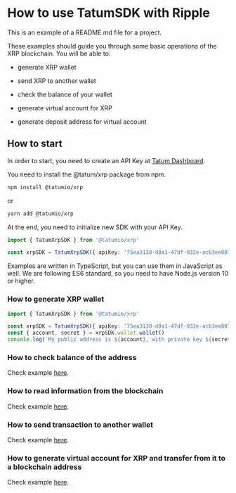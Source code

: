 # How to use TatumSDK with Ripple

This is an example of a README.md file for a project.

These examples should guide you through some basic operations of the XRP blockchain. You will be able to:

- generate XRP wallet
- send XRP to another wallet
- check the balance of your wallet

- generate virtual account for XRP
- generate deposit address for virtual account

## How to start

In order to start, you need to create an API Key at [Tatum Dashboard](https://dashboard.tatum.io).

You need to install the @tatum/xrp package from npm.

```bash
npm install @tatumio/xrp
```

or

```bash
yarn add @tatumio/xrp
```

At the end, you need to initialize new SDK with your API Key.

```typescript
import { TatumXrpSDK } from '@tatumio/xrp'

const xrpSDK = TatumXrpSDK({ apiKey: '75ea3138-d0a1-47df-932e-acb3ee807dab' })
```

Examples are written in TypeScript, but you can use them in JavaScript as well. We are following ES6 standard, so you
need to have Node.js version 10 or higher.

### How to generate XRP wallet

```typescript
import { TatumXrpSDK } from '@tatumio/xrp'

const xrpSDK = TatumXrpSDK({ apiKey: '75ea3138-d0a1-47df-932e-acb3ee807dab' })
const { account, secret } = xrpSDK.wallet.wallet()
console.log(`My public address is ${account}, with private key ${secret}.`)
```

### How to check balance of the address

Check example [here](./src/app/xrp.acount.balance.example.ts).

### How to read information from the blockchain

Check example [here](./src/app/xrp.blockchain.example.ts).

### How to send transaction to another wallet

Check example [here](./src/app/xrp.tx.example.ts).

### How to generate virtual account for XRP and transfer from it to a blockchain address

Check example [here](./src/app/xrp.virtualAccount.example.ts).
